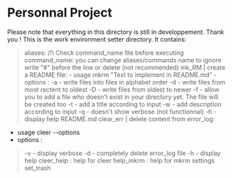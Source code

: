 # **Personnal Project**
Please note that everything in this directory is still in developpement. Thank you !
This is the work environment setter directory. It contains:
> aliases:
	/!\ Check command_name file before executing
> command_name:
	you can change aliases/commands name
	to ignore write "#" before the line or delete (not recommended)
> mk_RM | create a README file:
	- usage mkrm "Text to implement in README.md"
	- options :
> -a - write files into files in alphabet order
> -d - write files from most rectent to oldest
> -D - write files from oldest to newer
> -f - allow you to add a file who doesn't exist in your directory yet. The file will be created too
> -t - add a title according to input
> -w - add description according to input
> -q - doesn't show verbose (not functionnal)
> -h - display help
> README.md
> clear_err | delete content from error_log:
- usage cleer --options
- options :
> -v - display verbose
> -d - completely delete error_log file
> -h - display help
> cleer_help : help for cleer
> help_mkrm : help for mkrm
> settings
> set_trash
